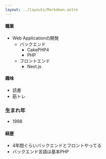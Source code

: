 ```yaml
---
layout: ../layouts/Markdown.astro
---
```

#### 職業
- Web Applicationの開発
    - バックエンド
        - CakePHP4
        - PHP
    - フロントエンド
        - Next.js

#### 趣味
- 読書
- 筋トレ

### 生まれ年
- 1998

#### 経歴
- 4年間ぐらいバックエンドとフロントやってる
- バックエンド言語は基本PHP

